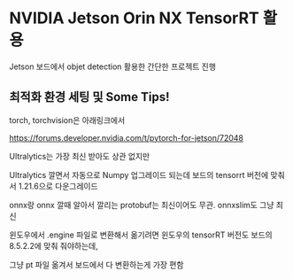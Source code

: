 # NVIDIA Jetson Orin NX TensorRT 활용

Jetson 보드에서 objet detection 활용한 간단한 프로젝트 진행

## 최적화 환경 세팅 및 Some Tips!

torch, torchvision은 아래링크에서

https://forums.developer.nvidia.com/t/pytorch-for-jetson/72048

Ultralytics는 가장 최신 받아도 상관 없지만

Ultralytics 깔면서 자동으로 Numpy 업그레이드 되는데 보드의 tensorrt 버전에 맞춰서 1.21.6으로 다운그레이드

onnx랑 onnx 깔때 알아서 깔리는 protobuf는 최신이어도 무관. onnxslim도 그냥 최신

윈도우에서 .engine 파일로 변환해서 옮기려면 윈도우의 tensorRT 버전도 보드의 8.5.2.2에 맞춰 줘야하는데,

그냥 pt 파일 옮겨서 보드에서 다 변환하는게 가장 편함
